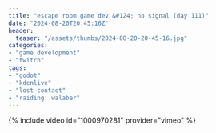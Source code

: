 ```yaml
---
title: "escape room game dev &#124; no signal (day 111)"
date: "2024-08-20T20:45:16Z"
header:
  teaser: "/assets/thumbs/2024-08-20-20-45-16.jpg"
categories:
- "game development"
- "twitch"
tags:
- "godot"
- "kdenlive"
- "lost contact"
- "raiding: walaber"
---
```

{% include video id="1000970281" provider="vimeo" %}
